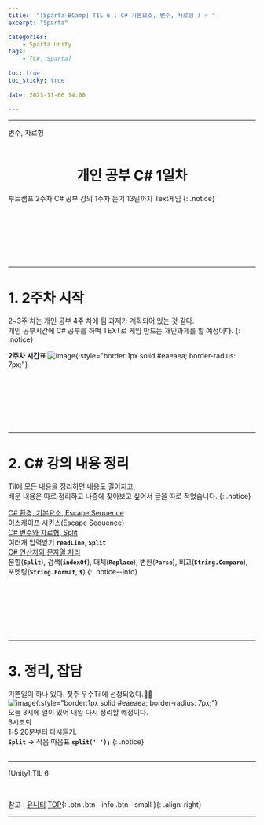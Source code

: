 ```yaml
---
title:  "[Sparta-BCamp] TIL 6 ( C# 기본요소, 변수, 자료형 ) ⭐ "
excerpt: "Sparta"

categories:
    - Sparta Unity
tags:
    - [C#, Sparta]

toc: true
toc_sticky: true
 
date: 2023-11-06 14:00

---
```

- - -
변수, 자료형
<BR><BR>

<center><H1> 개인 공부 C# 1일차   </H1></center>
부트캠프 2주차 C# 공부 강의 1주차 듣기
13일까지 Text게임 
{: .notice}

<br><br><br><br><br><br>
- - - 

# 1. 2주차 시작
2~3주 차는 개인 공부 4주 차에 팀 과제가 계획되어 있는 것 같다.  
개인 공부시간에 C# 공부를 하며 TEXT로 게임 만드는 개인과제를 할 예정이다.
{: .notice}

**2주차 시간표**
![image](https://github.com/levell1/levell1.github.io/assets/96651722/ac8ee96b-d26d-4bf4-b3aa-1e0613836d52){:style="border:1px solid #eaeaea; border-radius: 7px;"}  



<br><br><br><br><br><br>
- - - 

# 2. C# 강의 내용 정리
Til에 모든 내용을 정리하면 내용도 길어지고,  
배운 내용은 따로 정리하고 나중에 찾아보고 싶어서 글을 따로 적었습니다.
{: .notice}

[C# 환경, 기본요소, Escape Sequence](https://levell1.github.io/sparta%20c%20sharp/SpartaCsharp1/)  
이스케이프 시퀸스(Escape Sequence)  
[C# 변수와 자료형, Split](https://levell1.github.io/sparta%20c%20sharp/SpartaCsharp2/)  
여러개 입력받기 **`readLine`**, **`Split`**  
[C# 연산자와 문자열 처리](https://levell1.github.io/sparta%20c%20sharp/SpartaCsharp2/)  
분할(**`Split`**), 검색(**`indexOf`**), 대체(**`Replace`**), 변환(**`Parse`**), 비교(**`String.Compare`**), 포멧팅(**`String.Format`**, **`$`**) 
{: .notice--info}

<br><br><br><br><br><br>
- - - 

# 3. 정리, 잡담
기쁜일이 하나 있다. 첫주 우수Til에 선정되었다.🙌🙌  
![image](https://github.com/levell1/levell1.github.io/assets/96651722/c3cfdaeb-2082-41d3-acae-a8ac7e05c378){:style="border:1px solid #eaeaea; border-radius: 7px;"}   
오늘 3시에 일이 있어 내일 다시 정리할 예정이다.   
3시조퇴  
1-5 20분부터 다시듣기.  
**`Split`**   -> 작음 따움표 **`split(' ');`** 
{: .notice}
<br><br>
- - - 

[Unity] TIL 6

<br>

참고 : [유니티](https://docs.unity3d.com/kr/)
[TOP](#){: .btn .btn--info .btn--small }{: .align-right}
<br>
- - -
